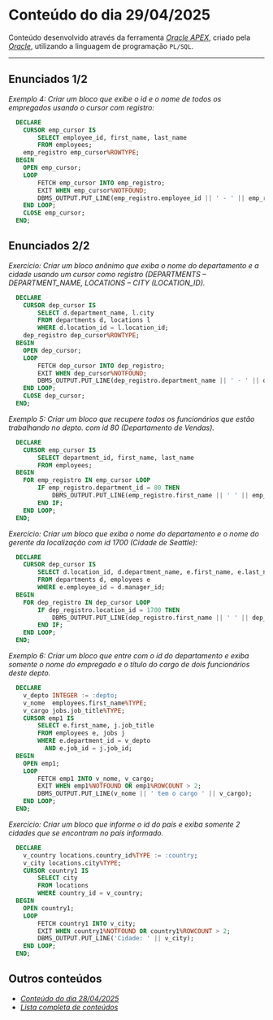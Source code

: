 # Conteúdo do dia 29/04/2025
Conteúdo desenvolvido através da ferramenta *[Oracle APEX](https://apex.oracle.com/)*, criado pela *[Oracle](https://www.oracle.com/)*, utilizando a linguagem de programação `PL/SQL`.

---

## Enunciados 1/2
*Exemplo 4: Criar um bloco que exibe o id e o nome de todos os empregados usando o cursor com registro:*
```sql
  DECLARE
    CURSOR emp_cursor IS
        SELECT employee_id, first_name, last_name
        FROM employees;
    emp_registro emp_cursor%ROWTYPE;
  BEGIN
    OPEN emp_cursor;
    LOOP
        FETCH emp_cursor INTO emp_registro;
        EXIT WHEN emp_cursor%NOTFOUND;
        DBMS_OUTPUT.PUT_LINE(emp_registro.employee_id || ' - ' || emp_registro.first_name || ' ' || emp_registro.last_name);
    END LOOP;
    CLOSE emp_cursor;
  END;
```

## Enunciados 2/2
*Exercício: Criar um bloco anônimo que exiba o nome do departamento e a cidade usando um cursor como registro (DEPARTMENTS – DEPARTMENT_NAME, LOCATIONS – CITY (LOCATION_ID).*
```sql
  DECLARE
    CURSOR dep_cursor IS
        SELECT d.department_name, l.city
        FROM departments d, locations l
        WHERE d.location_id = l.location_id;
    dep_registro dep_cursor%ROWTYPE;
  BEGIN
    OPEN dep_cursor;
    LOOP
        FETCH dep_cursor INTO dep_registro;
        EXIT WHEN dep_cursor%NOTFOUND;
        DBMS_OUTPUT.PUT_LINE(dep_registro.department_name || ' - ' || dep_registro.city);
    END LOOP;
    CLOSE dep_cursor;
  END;
```

*Exemplo 5: Criar um bloco que recupere todos os funcionários que estão trabalhando no depto. com id 80 (Departamento de Vendas).*
```sql
  DECLARE
    CURSOR emp_cursor IS
        SELECT department_id, first_name, last_name
        FROM employees;
  BEGIN
    FOR emp_registro IN emp_cursor LOOP
        IF emp_registro.department_id = 80 THEN
            DBMS_OUTPUT.PUT_LINE(emp_registro.first_name || ' ' || emp_registro.last_name || ' trabalha no departamento de Vendas.');
        END IF;
    END LOOP;
  END;
```

*Exercício: Criar um bloco que exiba o nome do departamento e o nome do gerente da localização com id 1700 (Cidade de Seattle):*
```sql
  DECLARE
    CURSOR dep_cursor IS
        SELECT d.location_id, d.department_name, e.first_name, e.last_name
        FROM departments d, employees e
        WHERE e.employee_id = d.manager_id;
  BEGIN
    FOR dep_registro IN dep_cursor LOOP
        IF dep_registro.location_id = 1700 THEN
            DBMS_OUTPUT.PUT_LINE(dep_registro.first_name || ' ' || dep_registro.last_name || ', gerente do departamento "' || dep_registro.department_name || '", atua na cidade de Seattle');
        END IF;
    END LOOP;
  END;
```

*Exemplo 6: Criar um bloco que entre com o id do departamento e exiba somente o nome do empregado e o título do cargo de dois funcionários deste depto.*
```sql
  DECLARE
    v_depto INTEGER := :depto;
    v_nome  employees.first_name%TYPE;
    v_cargo jobs.job_title%TYPE;
    CURSOR emp1 IS
        SELECT e.first_name, j.job_title
        FROM employees e, jobs j
        WHERE e.department_id = v_depto
          AND e.job_id = j.job_id;
  BEGIN
    OPEN emp1;
    LOOP
        FETCH emp1 INTO v_nome, v_cargo;
        EXIT WHEN emp1%NOTFOUND OR emp1%ROWCOUNT > 2;
        DBMS_OUTPUT.PUT_LINE(v_nome || ' tem o cargo ' || v_cargo);
    END LOOP;
  END;
```

*Exercício: Criar um bloco que informe o id do país e exiba somente 2 cidades que se encontram no país informado.*
```sql
  DECLARE
    v_country locations.country_id%TYPE := :country;
    v_city locations.city%TYPE;
    CURSOR country1 IS
        SELECT city
        FROM locations
        WHERE country_id = v_country;
  BEGIN
    OPEN country1;
    LOOP
        FETCH country1 INTO v_city;
        EXIT WHEN country1%NOTFOUND OR country1%ROWCOUNT > 2;
        DBMS_OUTPUT.PUT_LINE('Cidade: ' || v_city);
    END LOOP;
  END;
```

## Outros conteúdos
- *[Conteúdo do dia 28/04/2025](https://github.com/isaquesv/LdBD-tarefas/blob/master/src/016-28_04_2025.md)*
- *[Lista completa de conteúdos](https://github.com/isaquesv/LdBD-tarefas/blob/master/README.md)*
